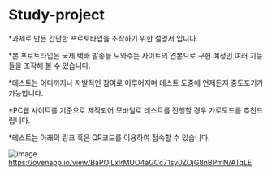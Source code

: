 # Study-project

*과제로 만든 간단한 프로토타입을 조작하기 위한 설명서 입니다.

*본 프로토타입은 국제 택배 발송을 도와주는 사이트의 견본으로 구현 예정인 여러 기능들을 조작해 볼 수 있습니다.

*테스트는 어디까지나 자발적인 참여로 이루어지며 테스트 도중에 언제든지 중도포기가 가능합니다.

*PC웹 사이트를 기준으로 제작되어 모바일로 테스트를 진행할 경우 가로모드를 추천드립니다.

*테스트는 아래의 링크 혹은 QR코드를 이용하여 접속할 수 있습니다.

![image](https://user-images.githubusercontent.com/101612281/201596714-b6fa5b62-df8b-4e02-83c4-7db3188f83c5.png)
https://ovenapp.io/view/BaPOjLxlrMUO4aGCc71sy0ZOjG8nBPmN/ATqLE 
